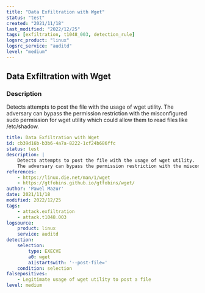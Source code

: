```yaml
---
title: "Data Exfiltration with Wget"
status: "test"
created: "2021/11/18"
last_modified: "2022/12/25"
tags: [exfiltration, t1048_003, detection_rule]
logsrc_product: "linux"
logsrc_service: "auditd"
level: "medium"
---
```


## Data Exfiltration with Wget

### Description

Detects attempts to post the file with the usage of wget utility.
The adversary can bypass the permission restriction with the misconfigured sudo permission for wget utility which could allow them to read files like /etc/shadow.


```yml
title: Data Exfiltration with Wget
id: cb39d16b-b3b6-4a7a-8222-1cf24b686ffc
status: test
description: |
    Detects attempts to post the file with the usage of wget utility.
    The adversary can bypass the permission restriction with the misconfigured sudo permission for wget utility which could allow them to read files like /etc/shadow.
references:
    - https://linux.die.net/man/1/wget
    - https://gtfobins.github.io/gtfobins/wget/
author: 'Pawel Mazur'
date: 2021/11/18
modified: 2022/12/25
tags:
    - attack.exfiltration
    - attack.t1048.003
logsource:
    product: linux
    service: auditd
detection:
    selection:
        type: EXECVE
        a0: wget
        a1|startswith: '--post-file='
    condition: selection
falsepositives:
    - Legitimate usage of wget utility to post a file
level: medium

```
